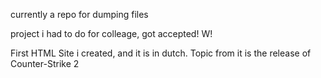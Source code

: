 currently a repo for dumping files

project i had to do for colleage, got accepted! W!

First HTML Site i created, and it is in dutch.
Topic from it is the release of Counter-Strike 2
